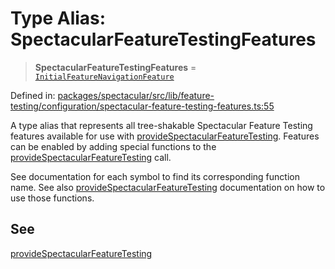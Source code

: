# Type Alias: SpectacularFeatureTestingFeatures

> **SpectacularFeatureTestingFeatures** =
> [`InitialFeatureNavigationFeature`](InitialFeatureNavigationFeature.md)

Defined in:
[packages/spectacular/src/lib/feature-testing/configuration/spectacular-feature-testing-features.ts:55](https://github.com/ngworker/ngworker/blob/4a580b5176b1892ec2d5ec97271081f045c32c3a/packages/spectacular/src/lib/feature-testing/configuration/spectacular-feature-testing-features.ts#L55)

A type alias that represents all tree-shakable Spectacular Feature Testing
features available for use with
[provideSpectacularFeatureTesting](../functions/provideSpectacularFeatureTesting.md).
Features can be enabled by adding special functions to the
[provideSpectacularFeatureTesting](../functions/provideSpectacularFeatureTesting.md)
call.

See documentation for each symbol to find its corresponding function name. See
also
[provideSpectacularFeatureTesting](../functions/provideSpectacularFeatureTesting.md)
documentation on how to use those functions.

## See

[provideSpectacularFeatureTesting](../functions/provideSpectacularFeatureTesting.md)
